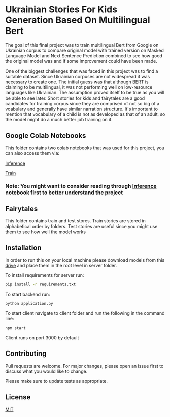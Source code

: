 # Ukrainian Stories For Kids Generation Based On Multilingual Bert

The goal of this final project was to train multilingual Bert from Google on Ukrainian corpus to compare original model with trained version on Masked Language Model and Next Sentence Prediction combined to see how good the original model was and if some improvement could have been made. 

One of the biggest challenges that was faced in this project was to find a suitable dataset. Since Ukrainian corpuses are not widespread it was necessary to create one. The initial guess was that although BERT is claiming to be multilingual, it was not performing well on low-resource languages like Ukrainian. The assumption proved itself to be true as you will be able to see later. Short stories for kids and fairytales are a good candidates for training corpus since they are comprised of not so big of a voabulary and generally have similar narration structure. It's important to mention that vocabulary of a child is not as developed as that of an adult, so the model might do a much better job training on it.

## Google Colab Notebooks
This folder contains two colab notebooks that was used for this project, you can also access them via:

[Inference](https://drive.google.com/open?id=1NplLt-I83_zheEbYFg8tyQmlJAKfQgC4)

[Train](https://drive.google.com/open?id=1saShtNnVbKDXG9P8w2T7cePGqyV9rcwU)
### Note: You might want to consider reading through [Inference](https://drive.google.com/open?id=1NplLt-I83_zheEbYFg8tyQmlJAKfQgC4) notebook first to better understand the project 

## Fairytales

This folder contains train and test stores. Train stories are stored in alphabetical order by folders.
Test stories are useful since you might use them to see how well the model works

## Installation

In order to run this on your local machine please download models from this [drive](https://drive.google.com/drive/folders/1KIme_ZEVpGfx36FQB_O3BL_I9-Eo8mG6?usp=sharing) and place them in the root level in server folder.

To install requirements for server run:

```bash
pip install -r requirements.txt
```

To start backend run:

```bash
python application.py
```

To start client navigate to client folder and run the following in the command line:
```bash
npm start
```
Client runs on port 3000 by default

## Contributing
Pull requests are welcome. For major changes, please open an issue first to discuss what you would like to change.

Please make sure to update tests as appropriate.

## License
[MIT](https://choosealicense.com/licenses/mit/)

